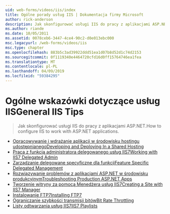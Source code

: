 ```yaml
---
uid: web-forms/videos/iis/index
title: Ogólne porady usług IIS | Dokumentacja firmy Microsoft
author: rick-anderson
description: Jak skonfigurować usługi IIS do pracy z aplikacjami ASP.NET.
ms.author: riande
ms.date: 10/05/2011
ms.assetid: 0078ceb6-3447-4ce4-90c2-d0e013ebc000
msc.legacyurl: /web-forms/videos/iis
msc.type: chapter
ms.openlocfilehash: 883b5c3ad39922ddd51ea1d07b8d52d1c74d2153
ms.sourcegitcommit: 0f1119340e4464720cfd16d0ff15764746ea1fea
ms.translationtype: MT
ms.contentlocale: pl-PL
ms.lasthandoff: 04/09/2019
ms.locfileid: "59384295"
---
```

# <a name="general-iis-tips"></a><span data-ttu-id="fe465-103">Ogólne wskazówki dotyczące usług IIS</span><span class="sxs-lookup"><span data-stu-id="fe465-103">General IIS Tips</span></span>

> <span data-ttu-id="fe465-104">Jak skonfigurować usługi IIS do pracy z aplikacjami ASP.NET.</span><span class="sxs-lookup"><span data-stu-id="fe465-104">How to configure IIS to work with ASP.NET applications.</span></span>


- [<span data-ttu-id="fe465-105">Opracowywanie i wdrażanie aplikacji w środowisku hostingu udostępnianego</span><span class="sxs-lookup"><span data-stu-id="fe465-105">Developing and Deploying In a Shared Hosting</span></span>](developing-and-deploying-in-a-shared-hosting.md)
- [<span data-ttu-id="fe465-106">Praca z funkcją administratora delegowanego usług IIS7</span><span class="sxs-lookup"><span data-stu-id="fe465-106">Working with IIS7 Delegated Admin</span></span>](working-with-iis7-deligated-admin.md)
- [<span data-ttu-id="fe465-107">Zarządzanie delegowane specyficzne dla funkcji</span><span class="sxs-lookup"><span data-stu-id="fe465-107">Feature Specific Delegated Management</span></span>](feature-specific-delegated-management.md)
- [<span data-ttu-id="fe465-108">Rozwiązywanie problemów z aplikacjami ASP.NET w środowisku produkcyjnym</span><span class="sxs-lookup"><span data-stu-id="fe465-108">Troubleshooting Production ASP.NET Apps</span></span>](troubleshooting-production-aspnet-apps.md)
- [<span data-ttu-id="fe465-109">Tworzenie witryny za pomocą Menedżera usług IIS7</span><span class="sxs-lookup"><span data-stu-id="fe465-109">Creating a Site with IIS7 Manager</span></span>](creating-a-site-with-iis7-manager.md)
- [<span data-ttu-id="fe465-110">Instalowanie FTP7</span><span class="sxs-lookup"><span data-stu-id="fe465-110">Installing FTP7</span></span>](installing-ftp7.md)
- [<span data-ttu-id="fe465-111">Ograniczanie szybkości transmisji bitów</span><span class="sxs-lookup"><span data-stu-id="fe465-111">Bit Rate Throttling</span></span>](bit-rate-throttling.md)
- [<span data-ttu-id="fe465-112">Listy odtwarzania usług IIS7</span><span class="sxs-lookup"><span data-stu-id="fe465-112">IIS7 Playlists</span></span>](iis7-playlists.md)
